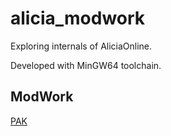 # alicia_modwork
Exploring internals of AliciaOnline.

Developed with MinGW64 toolchain.

## ModWork
[PAK](theory/assets/pak.md)
